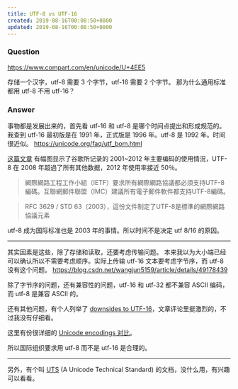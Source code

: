 ```yaml
---
title: UTF-8 vs UTF-16
created: 2019-08-16T00:08:50+0800
updated: 2019-08-16T00:08:50+0800
---
```



### Question

https://www.compart.com/en/unicode/U+4EE5

存储一个汉字，utf-8 需要 3 个字节，utf-16 需要 2 个字节。
那为什么通用标准都用 utf-8 不用 utf-16？

### Answer

事物都是发展出来的，首先看 utf-16 和 utf-8 是哪个时间点提出和形成规范的。
我查到 utf-16 最初版是在 1991 年，正式版是 1996 年。utf-8 是 1992 年。时间很近似。
https://unicode.org/faq/utf_bom.html

[这篇文章](https://www.wikiwand.com/zh/UTF-8) 有幅图显示了谷歌所记录的 2001~2012 年主要编码的使用情況，UTF-8 在 2008 年超過了所有其他数据，2012 年使用率接近 50％。

> 網際網路工程工作小組（IETF）要求所有網際網路協議都必須支持UTF-8編碼。互聯網郵件聯盟（IMC）建議所有電子郵件軟件都支持UTF-8編碼。

> RFC 3629 / STD 63（2003），這份文件制定了UTF-8是標準的網際網路協議元素

utf-8 成为国际标准也是 2003 年的事情。所以时间不是决定 utf 8/16 的原因。

----------------

其实因素是这些，除了存储和读取，还要考虑传输问题。
本来我以为大小端已经可以确认所以不需要考虑顺序。实际上传输 utf-16 文本要考虑字节序，而 utf-8 没有这个问题。
https://blog.csdn.net/wangjun5159/article/details/49178439

除了字节序的问题，还有兼容性的问题，utf-16 和 utf-32 都不兼容 ASCII 编码，而 utf-8 是兼容 ASCII 的。

还有其他问题，有个人列举了 [downsides to UTF-16](http://benlynn.blogspot.com/2011/02/utf-8-good-utf-16-bad_07.html)，文章评论里挺激烈的，不过我没有仔细看。

这里有份很详细的 [Unicode encodings 对比](https://www.wikiwand.com/en/Comparison_of_Unicode_encodings)。

所以国际组织要求用 utf-8 而不是 utf-16 是合理的。

---

另外，有个叫 [UTS][] (A Unicode Technical Standard) 的文档，没什么用，有兴趣可以看看。

[UTS]: https://www.unicode.org/reports/tr6/tr6-4.html
